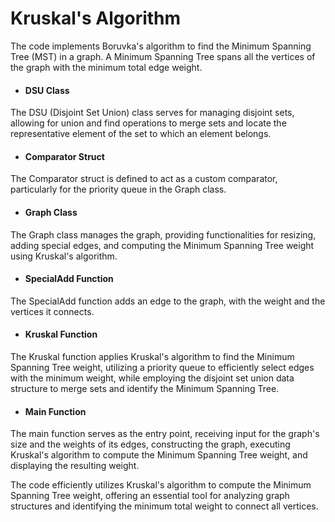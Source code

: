 # Kruskal's Algorithm
The code implements Boruvka's algorithm to find the Minimum Spanning Tree (MST) in a graph. A Minimum Spanning Tree spans all the vertices of the graph with the minimum total edge weight.

* #### DSU Class
The DSU (Disjoint Set Union) class serves for managing disjoint sets, allowing for union and find operations to merge sets and locate the representative element of the set to which an element belongs.

* #### Comparator Struct
The Comparator struct is defined to act as a custom comparator, particularly for the priority queue in the Graph class.

* #### Graph Class
The Graph class manages the graph, providing functionalities for resizing, adding special edges, and computing the Minimum Spanning Tree weight using Kruskal's algorithm.

* #### SpecialAdd Function
The SpecialAdd function adds an edge to the graph, with the weight and the vertices it connects.

* #### Kruskal Function
The Kruskal function applies Kruskal's algorithm to find the Minimum Spanning Tree weight, utilizing a priority queue to efficiently select edges with the minimum weight, while employing the disjoint set union data structure to merge sets and identify the Minimum Spanning Tree.

* #### Main Function
The main function serves as the entry point, receiving input for the graph's size and the weights of its edges, constructing the graph, executing Kruskal's algorithm to compute the Minimum Spanning Tree weight, and displaying the resulting weight.

The code efficiently utilizes Kruskal's algorithm to compute the Minimum Spanning Tree weight, offering an essential tool for analyzing graph structures and identifying the minimum total weight to connect all vertices.
